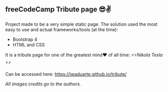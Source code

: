 ## freeCodeCamp Tribute page 😎✌ 

Project made to be a very simple static page. The solution used the most easy to use and actual frameworks/tools (at the time):

- Bootstrap 4
- HTML and CSS


It is a tribute page for one of the greatest mind❤ of all time: ⚡⚡_Nikola Tesla_ ⚡⚡

Can be accessed here: https://iwaduarte.github.io/tribute/

_All images credits go to the authors._